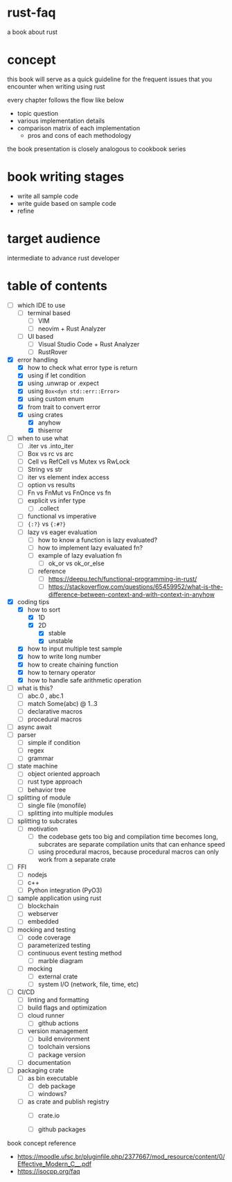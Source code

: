 # rust-faq
a book about rust

# concept
this book will serve as a quick guideline for the frequent issues that you encounter when writing using rust

every chapter follows the flow like below
- topic question
- various implementation details
- comparison matrix of each implementation
    - pros and cons of each methodology

 the book presentation is closely analogous to cookbook series

# book writing stages
- write all sample code
- write guide based on sample code
- refine

# target audience
intermediate to advance rust developer

# table of contents

- [ ] which IDE to use
    - [ ] terminal based
        - [ ] VIM
        - [ ] neovim + Rust Analyzer
    - [ ] UI based
        - [ ] Visual Studio Code + Rust Analyzer
        - [ ] RustRover
- [X] error handling
    - [X] how to check what error type is return
    - [X] using if let condition
    - [X] using .unwrap or .expect
    - [X] using `Box<dyn std::err::Error>`
    - [X] using custom enum
    - [X] from trait to convert error
    - [X] using crates
        - [X] anyhow
        - [X] thiserror
- [ ] when to use what
    - [ ] .iter vs .into_iter
    - [ ] Box vs rc vs arc
    - [ ] Cell vs RefCell vs Mutex vs RwLock
    - [ ] String vs str
    - [ ] iter vs element index access
    - [ ] option vs results
    - [ ] Fn vs FnMut vs FnOnce vs fn
    - [ ] explicit vs infer type
        - [ ] .collect
    - [ ] functional vs imperative
    - [ ] `{:?}` vs `{:#?}`
    - [ ] lazy vs eager evaluation
        - [ ] how to know a function is lazy evaluated?
        - [ ] how to implement lazy evaluated fn?
        - [ ] example of lazy evaluation fn
            - [ ] ok_or vs ok_or_else
        - [ ] reference
            - [ ] https://deepu.tech/functional-programming-in-rust/
            - [ ] https://stackoverflow.com/questions/65459952/what-is-the-difference-between-context-and-with-context-in-anyhow
- [X] coding tips
    - [X] how to sort
        - [X] 1D
        - [X] 2D
            - [X] stable
            - [X] unstable
    - [X] how to input multiple test sample
    - [X] how to write long number
    - [X] how to create chaining function
    - [X] how to ternary operator
    - [X] how to handle safe arithmetic operation
- [ ] what is this?
    - [ ] abc.0 , abc.1
    - [ ] match Some(abc) @ 1..3
    - [ ] declarative macros
    - [ ] procedural macros
- [ ] async await
- [ ] parser
    - [ ] simple if condition
    - [ ] regex
    - [ ] grammar
- [ ] state machine
    - [ ] object oriented approach
    - [ ] rust type approach
    - [ ] behavior tree
- [ ] splitting of module
    - [ ] single file (monofile)
    - [ ] splitting into multiple modules
- [ ] splitting to subcrates
    - [ ] motivation
        - [ ] the codebase gets too big and compilation time becomes long, subcrates are separate compilation units that can enhance speed
        - [ ] using procedural macros, because procedural macros can only work from a separate crate
- [ ] FFI
    - [ ] nodejs
    - [ ] c++
    - [ ] Python integration (PyO3)
- [ ] sample application using rust
    - [ ] blockchain
    - [ ] webserver
    - [ ] embedded
- [ ] mocking and testing
    - [ ] code coverage
    - [ ] parameterized testing
    - [ ] continuous event testing method
        - [ ] marble diagram
    - [ ] mocking
        - [ ] external crate
        - [ ] system I/O (network, file, time, etc)
- [ ] CI/CD
    - [ ] linting and formatting
    - [ ] build flags and optimization
    - [ ] cloud runner
        - [ ] github actions
    - [ ] version management
        - [ ] build environment
        - [ ] toolchain versions
        - [ ] package version
    - [ ] documentation
- [ ] packaging crate
   - [ ] as bin executable
       - [ ] deb package
       - [ ] windows?
   - [ ] as crate and publish registry
        - [ ] crate.io
        - [ ] github packages


book concept reference
- https://moodle.ufsc.br/pluginfile.php/2377667/mod_resource/content/0/Effective_Modern_C__.pdf
- https://isocpp.org/faq
